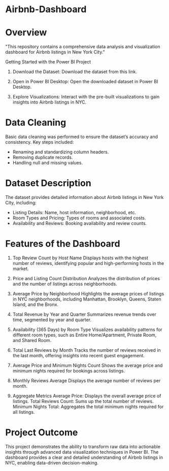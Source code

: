 # Airbnb-Dashboard

# Overview

"This repository contains a comprehensive data analysis and visualization dashboard for Airbnb listings in New York City."

Getting Started with the Power BI Project

1. Download the Dataset:
Download the dataset from this link.

2. Open in Power BI Desktop:
Open the downloaded dataset in Power BI Desktop.

3. Explore Visualizations:
Interact with the pre-built visualizations to gain insights into Airbnb listings in NYC.

# Data Cleaning

Basic data cleaning was performed to ensure the dataset’s accuracy and consistency. Key steps included:

- Renaming and standardizing column headers.
- Removing duplicate records.
- Handling null and missing values.

# Dataset Description

The dataset provides detailed information about Airbnb listings in New York City, including:

- Listing Details: Name, host information, neighborhood, etc.
- Room Types and Pricing: Types of rooms and associated costs.
- Availability and Reviews: Booking availability and review counts.

# Features of the Dashboard

1. Top Review Count by Host Name
Displays hosts with the highest number of reviews, identifying popular and high-performing hosts in the market.

2. Price and Listing Count Distribution
Analyzes the distribution of prices and the number of listings across neighborhoods.

3. Average Price by Neighborhood
Highlights the average prices of listings in NYC neighborhoods, including Manhattan, Brooklyn, Queens, Staten Island, and the Bronx.

4. Total Revenue by Year and Quarter
Summarizes revenue trends over time, segmented by year and quarter.

5. Availability (365 Days) by Room Type
Visualizes availability patterns for different room types, such as Entire Home/Apartment, Private Room, and Shared Room.

6. Total Last Reviews by Month
Tracks the number of reviews received in the last month, offering insights into recent guest engagement.

7. Average Price and Minimum Nights Count
Shows the average price and minimum nights required for bookings across listings.

8. Monthly Reviews Average
Displays the average number of reviews per month.

9. Aggregate Metrics
Average Price: Displays the overall average price of listings.
Total Reviews Count: Sums up the total number of reviews.
Minimum Nights Total: Aggregates the total minimum nights required for all listings.

# Project Outcome

This project demonstrates the ability to transform raw data into actionable insights through advanced data visualization techniques in Power BI. The dashboard provides a clear and detailed understanding of Airbnb listings in NYC, enabling data-driven decision-making.
